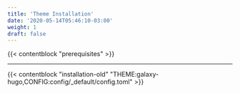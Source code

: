 ```yaml
---
title: 'Theme Installation'
date: '2020-05-14T05:46:10-03:00'
weight: 1
draft: false
---
```


{{< contentblock "prerequisites" >}}

---

{{< contentblock "installation-old" "THEME:galaxy-hugo,CONFIG:config/_default/config.toml" >}}
